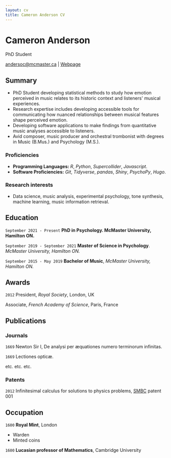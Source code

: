 ```yaml
---
layout: cv
title: Cameron Anderson CV
---
```

# Cameron Anderson
PhD Student

<div id="webaddress">
<a href="andersoc@mcmaster.ca">andersoc@mcmaster.ca</a>
| <a href="https://cameronanderson.ca">Webpage</a>
</div>


## Summary
-   PhD Student developing statistical methods to study how emotion perceived in music relates to its historic context and listeners' musical experiences.
-   Research expertise includes developing accessible tools for communicating how nuanced relationships between musical features shape perceived emotion.
- Developing software applications to make findings from quantitative music analyses accessible to listeners.
- Avid composer, music producer and orchestral trombonist with degrees in Music (B.Mus.) and Psychology (M.S.).

### Proficiencies
-   **Programming Languages:** *R*, *Python*, *Supercollider*, *Javascript*.
- **Software Proficiencies:** *Git*, *Tidyverse*, *pandas*, *Shiny*, *PsychoPy*, *Hugo*.

### Research interests

-   Data science, music analysis, experimental psychology, tone synthesis, machine learning, music information retrieval.


## Education
`September 2021 - Present`
__PhD in Psychology. McMaster University, Hamilton ON.__

`September 2019 - September 2021`
**Master of Science in Psychology**. *McMaster University, Hamilton ON.*

`September 2015 - May 2019`
**Bachelor of Music**, *McMaster University, Hamilton ON.*

## Awards

`2012`
President, *Royal Society*, London, UK

Associate, *French Academy of Science*, Paris, France



## Publications

<!-- A list is also available [online](http://scholar.google.co.uk/citations?user=LTOTl0YAAAAJ) -->

### Journals

`1669`
Newton Sir I, De analysi per æquationes numero terminorum infinitas. 

`1669`
Lectiones opticæ.

etc. etc. etc.

### Patents

`2012`
Infinitesimal calculus for solutions to physics problems, [SMBC](http://www.techdirt.com/articles/20121011/09312820678/if-patents-had-been-around-time-newton.shtml) patent 001


## Occupation

`1600`
__Royal Mint__, London

- Warden
- Minted coins

`1600`
__Lucasian professor of Mathematics__, Cambridge University



<!-- ### Footer

Last updated: May 2013 -->


